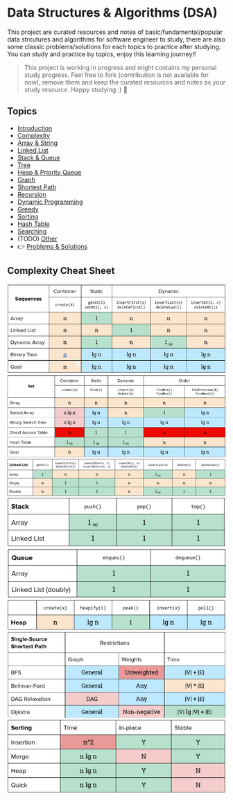 Data Structures & Algorithms (DSA)
========

This project are curated resources and notes of basic/fundamental/popular data strcutures and algorithms for software engineer to study, there are also some classic problems/solutions for each topics to practice after studying. You can study and practice by topics, enjoy this learning journey!!

> This project is working in progress and might contains my personal study progress. Feel free to fork (contribution is not available for now), remove them and keep the curated resources and notes as your study resource. Happy studying :) 💪 

## Topics
- [Introduction](./topics/introduction.md)
- [Complexity](./topics/complexity.md)
- [Array & String](./topics/array.md)
- [Linked List](./topics/linked-list.md)
- [Stack & Queue](./topics/stack-queue.md)
- [Tree](./topics/tree.md)
- [Heap & Priority Queue](./topics/heap.md)
- [Graph](./topics/graph.md)
- [Shortest Path](./topics/shortest-path.md)
- [Recursion](./topics/recursion.md)
- [Dynamic Programming](./topics/dynamic-programming.md)
- [Greedy](./topics/greedy.md)
- [Sorting](./topics/sorting.md)
- [Hash Table](./topics/hash-table.md)
- [Searching](./topics/searching.md)
- (TODO) [Other](./topics/other.md)
- 👉 [Problems & Solutions](./problems/problems-solutions.md)

## Complexity Cheat Sheet
![Sequence Complexity](./media/complexity-sequence.png)
![Sets Complexity](./media/complexity-set.png)
![Linked List Complexity](./media/complexity-linked-list.png)
![Stack Complexity](./media/complexity-stack.png)
![Queue Complexity](./media/complexity-queue.png)
![Heap Complexity](./media/complexity-heap.png)
![Single-Source Shortest Path Complexity](./media/complexity-sssp.png)
![Sorting Complexity](./media/complexity-sorting.png)